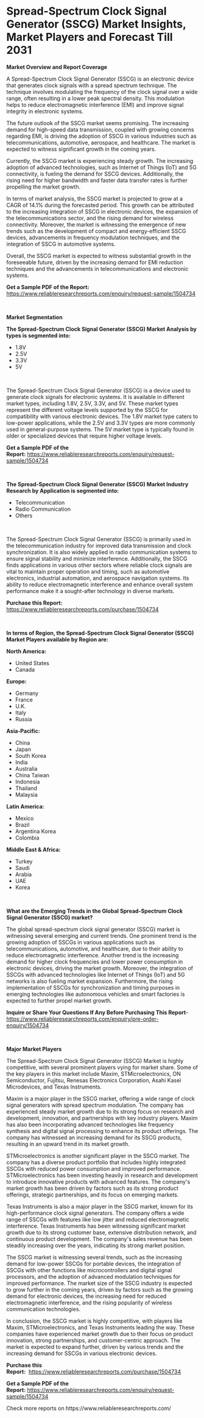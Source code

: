 <p><h1>Spread-Spectrum Clock Signal Generator (SSCG) Market Insights, Market Players and Forecast Till 2031</h1></p><p><strong>Market Overview and Report Coverage</strong></p>
<p><p>A Spread-Spectrum Clock Signal Generator (SSCG) is an electronic device that generates clock signals with a spread spectrum technique. The technique involves modulating the frequency of the clock signal over a wide range, often resulting in a lower peak spectral density. This modulation helps to reduce electromagnetic interference (EMI) and improve signal integrity in electronic systems.</p><p>The future outlook of the SSCG market seems promising. The increasing demand for high-speed data transmission, coupled with growing concerns regarding EMI, is driving the adoption of SSCG in various industries such as telecommunications, automotive, aerospace, and healthcare. The market is expected to witness significant growth in the coming years.</p><p>Currently, the SSCG market is experiencing steady growth. The increasing adoption of advanced technologies, such as Internet of Things (IoT) and 5G connectivity, is fueling the demand for SSCG devices. Additionally, the rising need for higher bandwidth and faster data transfer rates is further propelling the market growth.</p><p>In terms of market analysis, the SSCG market is projected to grow at a CAGR of 14.1% during the forecasted period. This growth can be attributed to the increasing integration of SSCG in electronic devices, the expansion of the telecommunications sector, and the rising demand for wireless connectivity. Moreover, the market is witnessing the emergence of new trends such as the development of compact and energy-efficient SSCG devices, advancements in frequency modulation techniques, and the integration of SSCG in automotive systems.</p><p>Overall, the SSCG market is expected to witness substantial growth in the foreseeable future, driven by the increasing demand for EMI reduction techniques and the advancements in telecommunications and electronic systems.</p></p>
<p><strong>Get a Sample PDF of the Report:</strong> <a href="https://www.reliableresearchreports.com/enquiry/request-sample/1504734">https://www.reliableresearchreports.com/enquiry/request-sample/1504734</a></p>
<p>&nbsp;</p>
<p><strong>Market Segmentation</strong></p>
<p><strong>The Spread-Spectrum Clock Signal Generator (SSCG) Market Analysis by types is segmented into:</strong></p>
<p><ul><li>1.8V</li><li>2.5V</li><li>3.3V</li><li>5V</li></ul></p>
<p>&nbsp;</p>
<p><p>The Spread-Spectrum Clock Signal Generator (SSCG) is a device used to generate clock signals for electronic systems. It is available in different market types, including 1.8V, 2.5V, 3.3V, and 5V. These market types represent the different voltage levels supported by the SSCG for compatibility with various electronic devices. The 1.8V market type caters to low-power applications, while the 2.5V and 3.3V types are more commonly used in general-purpose systems. The 5V market type is typically found in older or specialized devices that require higher voltage levels.</p></p>
<p><strong>Get a Sample PDF of the Report:</strong>&nbsp;<a href="https://www.reliableresearchreports.com/enquiry/request-sample/1504734">https://www.reliableresearchreports.com/enquiry/request-sample/1504734</a></p>
<p>&nbsp;</p>
<p><strong>The Spread-Spectrum Clock Signal Generator (SSCG) Market Industry Research by Application is segmented into:</strong></p>
<p><ul><li>Telecommunication</li><li>Radio Communication</li><li>Others</li></ul></p>
<p>&nbsp;</p>
<p><p>The Spread-Spectrum Clock Signal Generator (SSCG) is primarily used in the telecommunication industry for improved data transmission and clock synchronization. It is also widely applied in radio communication systems to ensure signal stability and minimize interference. Additionally, the SSCG finds applications in various other sectors where reliable clock signals are vital to maintain proper operation and timing, such as automotive electronics, industrial automation, and aerospace navigation systems. Its ability to reduce electromagnetic interference and enhance overall system performance make it a sought-after technology in diverse markets.</p></p>
<p><strong>Purchase this Report:</strong>&nbsp; <a href="https://www.reliableresearchreports.com/purchase/1504734">https://www.reliableresearchreports.com/purchase/1504734</a></p>
<p>&nbsp;</p>
<p><strong>In terms of Region, the Spread-Spectrum Clock Signal Generator (SSCG) Market Players available by Region are:</strong></p>
<p>
    <p> <strong> North America: </strong>
        <ul>
            <li>United States</li>
            <li>Canada</li>
        </ul>
        </p> 
    <p> <strong> Europe: </strong>
        <ul>
            <li>Germany</li>
            <li>France</li>
            <li>U.K.</li>
            <li>Italy</li>
            <li>Russia</li>
        </ul>
        </p> 
    <p> <strong> Asia-Pacific: </strong>
        <ul>
            <li>China</li>
            <li>Japan</li>
            <li>South Korea</li>
            <li>India</li>
            <li>Australia</li>
            <li>China Taiwan</li>
            <li>Indonesia</li>
            <li>Thailand</li>
            <li>Malaysia</li>
        </ul>
        </p> 
    <p> <strong> Latin America: </strong>
        <ul>
            <li>Mexico</li>
            <li>Brazil</li>
            <li>Argentina Korea</li>
            <li>Colombia</li>
        </ul>
        </p> 
    <p> <strong> Middle East & Africa: </strong>
        <ul>
            <li>Turkey</li>
            <li>Saudi</li>
            <li>Arabia</li>
            <li>UAE</li>
            <li>Korea</li>
        </ul>
    </p>
    </p>
<p>&nbsp;</p>
<p><strong>What are the Emerging Trends in the Global Spread-Spectrum Clock Signal Generator (SSCG) market?</strong></p>
<p><p>The global spread-spectrum clock signal generator (SSCG) market is witnessing several emerging and current trends. One prominent trend is the growing adoption of SSCGs in various applications such as telecommunications, automotive, and healthcare, due to their ability to reduce electromagnetic interference. Another trend is the increasing demand for higher clock frequencies and lower power consumption in electronic devices, driving the market growth. Moreover, the integration of SSCGs with advanced technologies like Internet of Things (IoT) and 5G networks is also fueling market expansion. Furthermore, the rising implementation of SSCGs for synchronization and timing purposes in emerging technologies like autonomous vehicles and smart factories is expected to further propel market growth.</p></p>
<p><strong>Inquire or Share Your Questions If Any Before Purchasing This Report</strong>- <a href="https://www.reliableresearchreports.com/enquiry/pre-order-enquiry/1504734">https://www.reliableresearchreports.com/enquiry/pre-order-enquiry/1504734</a></p>
<p>&nbsp;</p>
<p><strong>Major Market Players</strong></p>
<p><p>The Spread-Spectrum Clock Signal Generator (SSCG) Market is highly competitive, with several prominent players vying for market share. Some of the key players in this market include Maxim, STMicroelectronics, ON Semiconductor, Fujitsu, Renesas Electronics Corporation, Asahi Kasei Microdevices, and Texas Instruments.</p><p>Maxim is a major player in the SSCG market, offering a wide range of clock signal generators with spread spectrum modulation. The company has experienced steady market growth due to its strong focus on research and development, innovation, and partnerships with key industry players. Maxim has also been incorporating advanced technologies like frequency synthesis and digital signal processing to enhance its product offerings. The company has witnessed an increasing demand for its SSCG products, resulting in an upward trend in its market growth.</p><p>STMicroelectronics is another significant player in the SSCG market. The company has a diverse product portfolio that includes highly integrated SSCGs with reduced power consumption and improved performance. STMicroelectronics has been investing heavily in research and development to introduce innovative products with advanced features. The company's market growth has been driven by factors such as its strong product offerings, strategic partnerships, and its focus on emerging markets.</p><p>Texas Instruments is also a major player in the SSCG market, known for its high-performance clock signal generators. The company offers a wide range of SSCGs with features like low jitter and reduced electromagnetic interference. Texas Instruments has been witnessing significant market growth due to its strong customer base, extensive distribution network, and continuous product development. The company's sales revenue has been steadily increasing over the years, indicating its strong market position.</p><p>The SSCG market is witnessing several trends, such as the increasing demand for low-power SSCGs for portable devices, the integration of SSCGs with other functions like microcontrollers and digital signal processors, and the adoption of advanced modulation techniques for improved performance. The market size of the SSCG industry is expected to grow further in the coming years, driven by factors such as the growing demand for electronic devices, the increasing need for reduced electromagnetic interference, and the rising popularity of wireless communication technologies.</p><p>In conclusion, the SSCG market is highly competitive, with players like Maxim, STMicroelectronics, and Texas Instruments leading the way. These companies have experienced market growth due to their focus on product innovation, strong partnerships, and customer-centric approach. The market is expected to expand further, driven by various trends and the increasing demand for SSCGs in various electronic devices. </p></p>
<p><strong>Purchase this Report:</strong>&nbsp;&nbsp;<a href="https://www.reliableresearchreports.com/purchase/1504734">https://www.reliableresearchreports.com/purchase/1504734</a></p>
<p></p>
<p><strong>Get a Sample PDF of the Report:</strong>&nbsp;<a href="https://www.reliableresearchreports.com/enquiry/request-sample/1504734">https://www.reliableresearchreports.com/enquiry/request-sample/1504734</a></p>
<p>Check more reports on https://www.reliableresearchreports.com/</p>